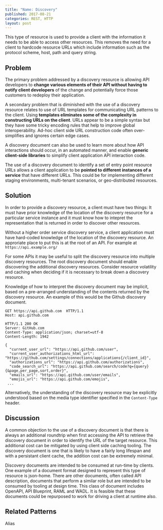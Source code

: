 ```yaml
---
title: "Name: Discovery"
published: 2017-08-21
categories: REST, HTTP
layout: post
---
```

This type of resource is used to provide a client with the information it needs to be able to access other resources.  This removes the need for a client to hardcode resource URLs which include information such as the protocol scheme, host, path and query string.

## Problem
The primary problem addressed by a discovery resource is allowing API developers to **change various elements of their API without having to notify client developers** of the change and potentially force those customers to redeploy their application.  

A secondary problem that is diminished with the use of a discovery resource relates to use of URL templates for communicating URL patterns to the client. Using **templates eliminates some of the complexity in constructing URLs on the client**. URLs appear to be a simple syntax but they have some tricky encoding rules that help to improve global interoperability. Ad-hoc client side URL construction code often over-simplifies and ignores certain edge cases.

A discovery document can also be used to learn more about how API interactions should occur, in an automated manner, and enable **generic client-side libraries** to simplify client application API interaction code.

The use of a discovery document to identify a set of entry point resource URLs allows a client application to be **pointed to different instances of a service** that have different URLs.  This could be for implementing different staging environments, multi-tenant scenarios, or geo-distributed resources.

## Solution
In order to provide a discovery resource, a client must have two things:  It must have prior knowledge of the location of the discovery resource for a particular service instance and it must know how to intepret the representation that is returned in order to discover other resources. 

Without a higher order service discovery service, a client application must have hard-coded knowledge of the location of the discovery resource.  An approriate place to put this is at the root of an API. For example at `https://api.example.org/`

For some APIs it may be useful to split the discovery resource into multiple discovery resources. The root discovery document should enable discovering the additional discovery resources.  Consider resource volatility and caching when deciding if it is necessary to break down a discovery resource.

Knowledge of how to interpret the discovery document may be implicit, based on a pre-arranged understanding of the contents returned by the discovery resource. An example of this would be the Github discovery document.  

```
GET https://api.github.com  HTTP/1.1
Host: api.github.com

HTTP/1.1 200 OK
Server: GitHub.com
Content-Type: application/json; charset=utf-8
Content-Length: 1942

{
  "current_user_url": "https://api.github.com/user",
  "current_user_authorizations_html_url": "https://github.com/settings/connections/applications{/client_id}",
  "authorizations_url": "https://api.github.com/authorizations",
  "code_search_url": "https://api.github.com/search/code?q={query}{&page,per_page,sort,order}",
  "emails_url": "https://api.github.com/user/emails",
  "emojis_url": "https://api.github.com/emojis",
 ...
```

Alternatively, the understanding of the discovery resource may be explicitly understood based on the media type identifier specified in the `Content-Type` header.

## Discussion
A common objection to the use of a discovery document is that there is always an additional roundtrip when first accessing the API to retrieve the discovery document in order to identify the URL of the target resource. This additional cost can be mitigated by using client side caching tooling. The discovery document is one that is likely to have a fairly long lifespan and with a persistant client cache, the addition cost can be extremely minimal.

Discovery documents are intended to be consumed at run-time by clients.  One example of a document format designed to represent this type of resource is json-home.  There are other documents, often called API description, documents that perform a similar role but are intended to be consumed by tooling at design time.  This class of document includes OpenAPI, API Blueprint, RAML and WADL.  It is feasible that these documents could be repurposed to work for driving a client at runtime also. 

## Related Patterns
Alias